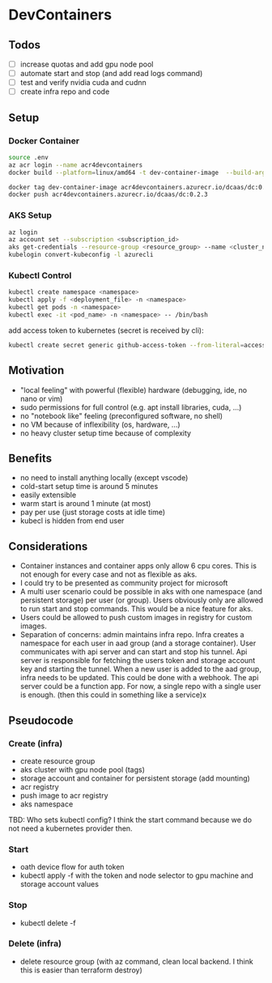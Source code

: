 # DevContainers

## Todos

- [ ] increase quotas and add gpu node pool
- [ ] automate start and stop (and add read logs command)
- [ ] test and verify nvidia cuda and cudnn
- [ ] create infra repo and code

## Setup

### Docker Container

```bash
source .env
az acr login --name acr4devcontainers
docker build --platform=linux/amd64 -t dev-container-image  --build-arg STORAGE_ACCOUNT_NAME=$STORAGE_ACCOUNT_NAME  --build-arg STORAGE_ACCOUNT_KEY=$STORAGE_ACCOUNT_KEY --build-arg STORAGE_CONTAINER_NAME=$STORAGE_CONTAINER_NAME .

docker tag dev-container-image acr4devcontainers.azurecr.io/dcaas/dc:0.2.3
docker push acr4devcontainers.azurecr.io/dcaas/dc:0.2.3
```

### AKS Setup

```bash
az login
az account set --subscription <subscription_id>
aks get-credentials --resource-group <resource_group> --name <cluster_name>
kubelogin convert-kubeconfig -l azurecli
```

### Kubectl Control

```bash
kubectl create namespace <namespace>
kubectl apply -f <deployment_file> -n <namespace>
kubectl get pods -n <namespace>
kubectl exec -it <pod_name> -n <namespace> -- /bin/bash
```

add access token to kubernetes (secret is received by cli):

```bash
kubectl create secret generic github-access-token --from-literal=access_token=<access-token from cli> -n dev
```

## Motivation

- "local feeling" with powerful (flexible) hardware (debugging, ide, no nano or vim)
- sudo permissions for full control (e.g. apt install libraries, cuda, ...)
- no "notebook like" feeling (preconfigured software, no shell)
- no VM because of inflexibility (os, hardware, ...)
- no heavy cluster setup time because of complexity

## Benefits

- no need to install anything locally (except vscode)
- cold-start setup time is around 5 minutes
- easily extensible
- warm start is around 1 minute (at most)
- pay per use (just storage costs at idle time)
- kubecl is hidden from end user

## Considerations

- Container instances and container apps only allow 6 cpu cores. This is not enough for every case and not as flexible as aks.
- I could try to be presented as community project for microsoft
- A multi user scenario could be possible in aks with one namespace (and persistent storage) per user (or group). Users obviously only are allowed to run start and stop commands. This would be a nice feature for aks.
- Users could be allowed to push custom images in registry for custom images.
- Separation of concerns: admin maintains infra repo. Infra creates a namespace for each user in aad group (and a storage container). User communicates with api server and can start and stop his tunnel. Api server is responsible for fetching the users token and storage account key and starting the tunnel. When a new user is added to the aad group, infra needs to be updated. This could be done with a webhook. The api server could be a function app. For now, a single repo with a single user is enough. (then this could in something like a service)x

## Pseudocode

### Create (infra)

- create resource group
- aks cluster with gpu node pool (tags)
- storage account and container for persistent storage (add mounting)
- acr registry
- push image to acr registry
- aks namespace

TBD: Who sets kubectl config? I think the start command because we do not need a kubernetes provider then.

### Start

- oath device flow for auth token
- kubectl apply -f with the token and node selector to gpu machine and storage account values

### Stop

- kubectl delete -f

### Delete (infra)

- delete resource group (with az command, clean local backend. I think this is easier than terraform destroy)
